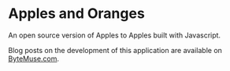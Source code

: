 Apples and Oranges
====================
An open source version of Apples to Apples built with Javascript.

Blog posts on the development of this application are available on [ByteMuse.com](http://www.ByteMuse.com/ "ByteMuse.com").
